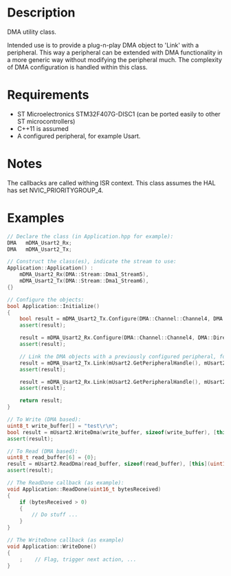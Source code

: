 
# Description
DMA utility class.

Intended use is to provide a plug-n-play DMA object to 'Link' with a peripheral. This way a peripheral can be extended with DMA functionality in a more generic way without modifying the peripheral much. The complexity of DMA configuration is handled within this class.

# Requirements
* ST Microelectronics STM32F407G-DISC1 (can be ported easily to other ST microcontrollers)
* C++11 is assumed
* A configured peripheral, for example Usart.

# Notes
The callbacks are called withing ISR context.
This class assumes the HAL has set NVIC_PRIORITYGROUP_4.
 
# Examples
```cpp
// Declare the class (in Application.hpp for example):
DMA   mDMA_Usart2_Rx;
DMA   mDMA_Usart2_Tx;

// Construct the class(es), indicate the stream to use:
Application::Application() :
    mDMA_Usart2_Rx(DMA::Stream::Dma1_Stream5),
    mDMA_Usart2_Tx(DMA::Stream::Dma1_Stream6),
{}

// Configure the objects:
bool Application::Initialize()
{
    bool result = mDMA_Usart2_Tx.Configure(DMA::Channel::Channel4, DMA::Direction::MemoryToPeripheral, DMA::BufferMode::Normal, DMA::Priority::Low, DMA::HalfBufferInterrupt::Disabled);
    assert(result);

    result = mDMA_Usart2_Rx.Configure(DMA::Channel::Channel4, DMA::Direction::PeripheralToMemory, DMA::BufferMode::Normal, DMA::Priority::Low, DMA::HalfBufferInterrupt::Disabled);
    assert(result);

    // Link the DMA objects with a previously configured peripheral, for example Usart:
    result = mDMA_Usart2_Tx.Link(mUsart2.GetPeripheralHandle(), mUsart2.GetDmaTxHandle());
    assert(result);

    result = mDMA_Usart2_Rx.Link(mUsart2.GetPeripheralHandle(), mUsart2.GetDmaRxHandle());
    assert(result);

    return result;
}

// To Write (DMA based):
uint8_t write_buffer[] = "test\r\n";
bool result = mUsart2.WriteDma(write_buffer, sizeof(write_buffer), [this]() { this->WriteDone(); } );
assert(result);

// To Read (DMA based):
uint8_t read_buffer[6] = {0};
result = mUsart2.ReadDma(read_buffer, sizeof(read_buffer), [this](uint16_t bytesReceived) { this->ReadDone(bytesReceived); });
assert(result);

// The ReadDone callback (as example):
void Application::ReadDone(uint16_t bytesReceived)
{
    if (bytesReceived > 0)
    {
        // Do stuff ...
    }
}

// The WriteDone callback (as example)
void Application::WriteDone()
{
    ;    // Flag, trigger next action, ...
}
```
